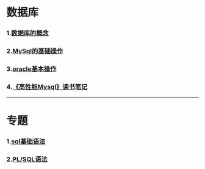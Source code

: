 # 数据库  

### 1.[数据库的概念](doc/concept.md)      

### 2.[MySql的基础操作](doc/mysqlBasic.md)    

### 3.[oracle基本操作](doc/oracle.md)  

### 4.[《高性能Mysql》读书笔记](doc/HighPerformanceMysql/README.md)  

---

# 专题  

### 1.[sql基础语法](doc/sql.md)     

###  2.[PL/SQL语法](doc/plsql.md)  

### 



